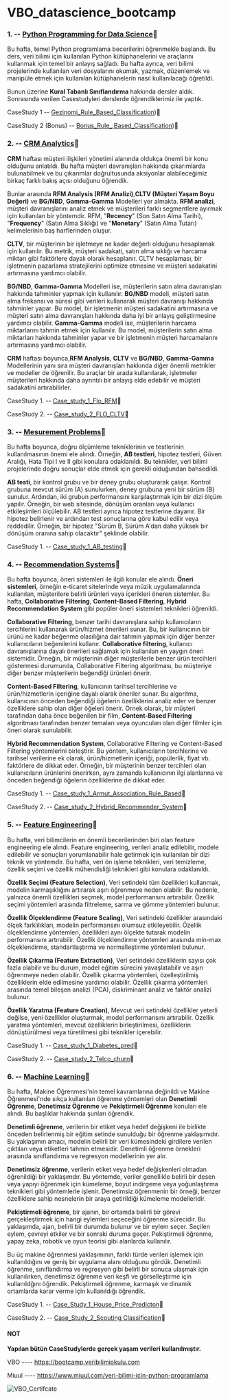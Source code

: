 # VBO_datascience_bootcamp


### 1. -- [Python Programming for Data Science](https://github.com/turanimre/Python-Programming-for-Data-Science.git)🔗

Bu hafta, temel Python programlama becerilerini öğrenmekle başlandı. Bu ders, veri bilimi için kullanılan Python kütüphanelerini ve araçlarını kullanmak için temel bir anlayış sağladı. 
Bu hafta ayrıca, veri bilimi projelerinde kullanılan veri dosyalarını okumak, yazmak, düzenlemek ve manipüle etmek için kullanılan kütüphanelerin nasıl kullanılacağı öğretildi.

Bunun üzerine **Kural Tabanlı Sınıflandırma** hakkında dersler aldık. Sonrasında verilen Casestudyleri derslerde öğrendiklerimiz ile yaptık.

CaseStudy 1 -- [Gezinomi_Rule_Based_Classification](https://github.com/turanimre/Python-Programming-for-Data-Science/blob/main/Gezinomi_Rule_Based_Classification.py))🔗

CaseStudy 2 (Bonus) -- [Bonus_Rule_,Based_Classification](https://github.com/turanimre/Python-Programming-for-Data-Science/blob/main/Bonus_Rule_%2CBased_Classification.py))🔗



### 2. -- [CRM Analytics](https://github.com/turanimre/CRM-Analytics)🔗

**CRM** haftası müşteri ilişkileri yönetimi alanında oldukça önemli bir konu olduğunu anlatıldı. Bu hafta müşteri davranışları hakkında çıkarımlarda bulunabilmek ve bu çıkarımlar doğrultusunda aksiyonlar alabileceğimiz birkaç farklı bakış açısı olduğunu öğrendik.

Bunlar arasında **RFM Analysis (RFM Analizi)**,**CLTV (Müşteri Yaşam Boyu Değeri)** ve **BG/NBD**, **Gamma-Gamma** Modelleri yer almakta. **RFM analizi**, müşteri davranışlarını analiz etmek ve müşterileri farklı segmentlere ayırmak için kullanılan bir yöntemdir. RFM, "__Recency__" (Son Satın Alma Tarihi), "__Frequency__" (Satın Alma Sıklığı) ve "__Monetary__" (Satın Alma Tutarı) kelimelerinin baş harflerinden oluşur.

**CLTV**, bir müşterinin bir işletmeye ne kadar değerli olduğunu hesaplamak için kullanılır. Bu metrik, müşteri sadakati, satın alma sıklığı ve harcama miktarı gibi faktörlere dayalı olarak hesaplanır. CLTV hesaplaması, bir işletmenin pazarlama stratejilerini optimize etmesine ve müşteri sadakatini artırmasına yardımcı olabilir.

**BG/NBD**, **Gamma-Gamma** Modelleri ise, müşterilerin satın alma davranışları hakkında tahminler yapmak için kullanılır. **BG/NBD** modeli, müşteri satın alma frekansı ve süresi gibi verileri kullanarak müşteri davranışı hakkında tahminler yapar. Bu model, bir işletmenin müşteri sadakatini artırmasına ve müşteri satın alma davranışları hakkında daha iyi bir anlayış geliştirmesine yardımcı olabilir.
**Gamma-Gamma** modeli ise, müşterilerin harcama miktarlarını tahmin etmek için kullanılır. Bu model, müşterilerin satın alma miktarları hakkında tahminler yapar ve bir işletmenin müşteri harcamalarını artırmasına yardımcı olabilir.

**CRM** haftası boyunca,**RFM Analysis**, **CLTV** ve **BG/NBD**, **Gamma-Gamma** Modellerinin yanı sıra müşteri davranışları hakkında diğer önemli metrikler ve modeller de öğrenilir. Bu araçlar bir arada kullanılarak, işletmeler müşterileri hakkında daha ayrıntılı bir anlayış elde edebilir ve müşteri sadakatini artırabilirler.

CaseStudy 1. -- [Case_study_1_Flo_RFM](https://github.com/turanimre/CRM-Analytics/blob/main/Case_study_1_Flo_RFM.py)🔗

CaseStudy 2. -- [Case_study_2_FLO_CLTV](https://github.com/turanimre/CRM-Analytics/blob/main/Case_study_2_FLO_CLTV.py)🔗



### 3. -- [Mesurement Problems](https://github.com/turanimre/Measurement-Problems)🔗

Bu hafta boyunca, doğru ölçümleme tekniklerinin ve testlerinin kullanılmasının önemi ele alındı. Örneğin, **AB testleri**, hipotez testleri, Güven Aralığı, Hata Tipi I ve II gibi konulara odaklanıldı. Bu teknikler, veri bilimi projelerinde doğru sonuçlar elde etmek için gerekli olduğundan bahsedildi.

**AB testi**, bir kontrol grubu ve bir deney grubu oluşturarak çalışır. Kontrol grubuna mevcut sürüm (A) sunulurken, deney grubuna yeni bir sürüm (B) sunulur. Ardından, iki grubun performansını karşılaştırmak için bir dizi ölçüm yapılır. Örneğin, bir web sitesinde, dönüşüm oranları veya kullanıcı etkileşimleri ölçülebilir. AB testleri ayrıca hipotez testlerine dayanır. Bir hipotez belirlenir ve ardından test sonuçlarına göre kabul edilir veya reddedilir. Örneğin, bir hipotez "Sürüm B, Sürüm A'dan daha yüksek bir dönüşüm oranına sahip olacaktır" şeklinde olabilir.

CaseStudy 1. -- [Case_study_1_AB_testing](https://github.com/turanimre/Measurement-Problems/blob/main/Case_study_1_AB_testing.py)🔗



### 4. -- [Recommendation Systems](https://github.com/turanimre/Recommendation-Systems)🔗

Bu hafta boyunca, öneri sistemleri ile ilgili konular ele alındı. **Öneri sistemleri**, örneğin e-ticaret sitelerinde veya müzik uygulamalarında kullanılan, müşterilere belirli ürünleri veya içerikleri öneren sistemler. Bu hafta, **Collaborative Filtering**, **Content-Based Filtering**, **Hybrid Recommendation System** gibi popüler öneri sistemleri teknikleri öğrenildi.

**Collaborative Filtering**, benzer tarihi davranışlara sahip kullanıcıların tercihlerini kullanarak ürün/hizmet önerileri sunar. Bu, bir kullanıcının bir ürünü ne kadar beğenme olasılığına dair tahmin yapmak için diğer benzer kullanıcıların beğenilerini kullanır. **Collaborative filtering**, kullanıcı davranışlarına dayalı önerileri sağlamak için kullanılan en yaygın öneri sistemidir. Örneğin, bir müşterinin diğer müşterilerle benzer ürün tercihleri göstermesi durumunda, Collaborative Filtering algoritması, bu müşteriye diğer benzer müşterilerin beğendiği ürünleri önerir.

**Content-Based Filtering**, kullanıcının tarihsel tercihlerine ve ürün/hizmetlerin içeriğine dayalı olarak öneriler sunar. Bu algoritma, kullanıcının önceden beğendiği öğelerin özelliklerini analiz eder ve benzer özelliklere sahip olan diğer öğeleri önerir. Örnek olarak, bir müşteri tarafından daha önce beğenilen bir film, **Content-Based Filtering** algoritması tarafından benzer temaları veya oyuncuları olan diğer filmler için öneri olarak sunulabilir.

**Hybrid Recommendation System**, Collaborative Filtering ve Content-Based Filtering yöntemlerini birleştirir. Bu yöntem, kullanıcıların tercihlerine ve tarihsel verilerine ek olarak, ürün/hizmetlerin içeriği, popülerlik, fiyat vb. faktörlere de dikkat eder. Örneğin, bir müşterinin benzer tercihleri olan kullanıcıların ürünlerini önerirken, aynı zamanda kullanıcının ilgi alanlarına ve önceden beğendiği öğelerin özelliklerine de dikkat eder.

CaseStudy 1. -- [Case_study_1_Armut_Association_Rule_Based](https://github.com/turanimre/Recommendation-Systems/blob/main/Case_study_1_Armut_Association_Rule_Based.py)🔗

CaseStudy 2. -- [Case_study_2_Hybrid_Recommender_System](https://github.com/turanimre/Recommendation-Systems/blob/main/Case_study_2_Hybrid_Recommender_System.py)🔗



### 5. -- [Feature Engineering](https://github.com/turanimre/Feature-Engineering)🔗

Bu hafta, veri bilimcilerin en önemli becerilerinden biri olan feature engineering ele alındı. Feature engineering, verileri analiz edilebilir, modele edilebilir ve sonuçları yorumlanabilir hale getirmek için kullanılan bir dizi teknik ve yöntemdir. Bu hafta, veri ön işleme teknikleri, veri temizleme, özellik seçimi ve özellik mühendisliği teknikleri gibi konulara odaklanıldı.

**Özellik Seçimi (Feature Selection)**, Veri setindeki tüm özellikleri kullanmak, modelin karmaşıklığını artırarak aşırı öğrenmeye neden olabilir. Bu nedenle, yalnızca önemli özellikleri seçmek, model performansını artırabilir. Özellik seçimi yöntemleri arasında filtreleme, sarma ve gömme yöntemleri bulunur.

**Özellik Ölçeklendirme (Feature Scaling)**, Veri setindeki özellikler arasındaki ölçek farklılıkları, modelin performansını olumsuz etkileyebilir. Özellik ölçeklendirme yöntemleri, özellikleri aynı ölçekte tutarak modelin performansını artırabilir. Özellik ölçeklendirme yöntemleri arasında min-max ölçeklendirme, standartlaştırma ve normalleştirme yöntemleri bulunur.

**Özellik Çıkarma (Feature Extraction)**, Veri setindeki özelliklerin sayısı çok fazla olabilir ve bu durum, model eğitim sürecini yavaşlatabilir ve aşırı öğrenmeye neden olabilir. Özellik çıkarma yöntemleri, özelleştirilmiş özelliklerin elde edilmesine yardımcı olabilir. Özellik çıkarma yöntemleri arasında temel bileşen analizi (PCA), diskriminant analiz ve faktör analizi bulunur.

**Özellik Yaratma (Feature Creation)**, Mevcut veri setindeki özellikler yeterli değilse, yeni özellikler oluşturmak, model performansını artırabilir. Özellik yaratma yöntemleri, mevcut özelliklerin birleştirilmesi, özelliklerin dönüştürülmesi veya türetilmesi gibi teknikler içerebilir.

CaseStudy 1. -- [Case_study_1_Diabetes_pred](https://github.com/turanimre/Feature-Engineering/blob/main/Case_study_1_Diabetes_pred.py)🔗

CaseStudy 2. -- [Case_study_2_Telco_churn](https://github.com/turanimre/Feature-Engineering/blob/main/Case_study_2_Telco_churn.py)🔗



### 6. -- [Machine Learning](https://github.com/turanimre/Machine-Learning)🔗

Bu hafta, Makine Öğrenmesi'nin temel kavramlarına değinildi ve Makine Öğrenmesi'nde sıkça kullanılan öğrenme yöntemleri olan **Denetimli Öğrenme**, **Denetimsiz Öğrenme** ve **Pekiştirmeli Öğrenme** konuları ele alındı. Bu başlıklar hakkında şunları öğrendik.

**Denetimli öğrenme**, verilerin bir etiket veya hedef değişkeni ile birlikte önceden belirlenmiş bir eğitim setinde sunulduğu bir öğrenme yaklaşımıdır. Bu yaklaşımın amacı, modelin belirli bir veri kümesindeki girdilere verilen çıktıları veya etiketleri tahmin etmesidir. Denetimli öğrenme örnekleri arasında sınıflandırma ve regresyon modellerinin yer alır.

**Denetimsiz öğrenme**, verilerin etiket veya hedef değişkenleri olmadan öğrenildiği bir yaklaşımdır. Bu yöntemde, veriler genellikle belirli bir desen veya yapıyı öğrenmek için kümeleme, boyut indirgeme veya yoğunlaştırma teknikleri gibi yöntemlerle işlenir. Denetimsiz öğrenmenin bir örneği, benzer özelliklere sahip nesnelerin bir araya getirildiği kümeleme modelleridir.

**Pekiştirmeli öğrenme**, bir ajanın, bir ortamda belirli bir görevi gerçekleştirmek için hangi eylemleri seçeceğini öğrenme sürecidir. Bu yaklaşımda, ajan, belirli bir durumda bulunur ve bir eylem seçer. Seçilen eylem, çevreyi etkiler ve bir sonraki duruma geçer. Pekiştirmeli öğrenme, yapay zeka, robotik ve oyun teorisi gibi alanlarda kullanılır.

Bu üç makine öğrenmesi yaklaşımının, farklı türde verileri işlemek için kullanıldığını ve geniş bir uygulama alanı olduğunu gördük. Denetimli öğrenme, sınıflandırma ve regresyon gibi belirli bir sonuca ulaşmak için kullanılırken, denetimsiz öğrenme veri keşfi ve görselleştirme için kullanıldğını öğrendik. Pekiştirmeli öğrenme, karmaşık ve dinamik ortamlarda karar verme için kullanıldığı öğrendik.

CaseStudy 1. -- [Case_Study_1_House_Price_Predicton](https://github.com/turanimre/Machine-Learning/blob/main/Case_Study_1_House_Price_Predicton.py)🔗

CaseStudy 2. -- [Case_Study_2_Scouting Classification](https://github.com/turanimre/Machine-Learning/blob/main/Case_Study_2_Scouting%20Classification.py)🔗


#### NOT
**Yapılan bütün CaseStudylerde gerçek yaşam verileri kullanılmıştır.**


VBO ---- https://bootcamp.veribilimiokulu.com

Miuul ---- https://www.miuul.com/veri-bilimi-icin-python-programlama



![VBO_Certifcate](https://github.com/turanimre/VBO_datascience_bootcamp/assets/33812540/dd90fffc-d0a5-49c6-b24c-f14aa4ef389d)




